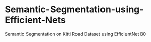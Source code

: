 # Semantic-Segmentation-using-Efficient-Nets
Semantic Segmentation on Kitti Road Dataset using EfficientNet B0
